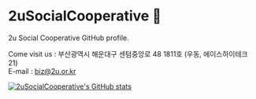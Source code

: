 # 2uSocialCooperative 🚕


2u Social Cooperative GitHub profile.


Come visit us : 부산광역시 해운대구 센텀중앙로 48 1811호 (우동, 에이스하이테크21) <br>
E-mail : biz@2u.or.kr


[![2uSocialCooperative's GitHub stats](https://github-readme-stats.vercel.app/api?username=2uSocialCooperative&show_icons=true&theme=buefy)](https://github.com/2uSocialCooperative/github-readme-stats)


